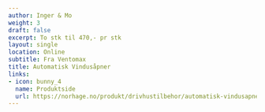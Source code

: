 ```yaml
---
author: Inger & Mo
weight: 3
draft: false
excerpt: To stk til 470,- pr stk 
layout: single
location: Online
subtitle: Fra Ventomax 
title: Automatisk Vindusåpner 
links:
- icon: bunny_4
  name: Produktside
  url: https://norhage.no/produkt/drivhustilbehor/automatisk-vindusapner-ventomax/ 
---
```


